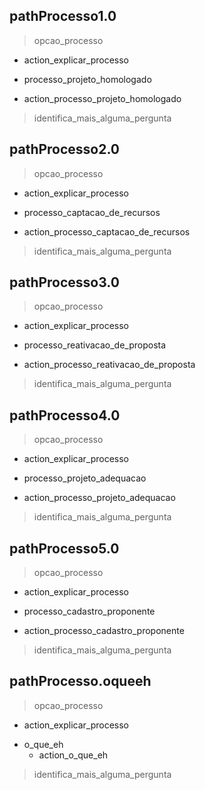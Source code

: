 ## pathProcesso1.0
> opcao_processo
 - action_explicar_processo
* processo_projeto_homologado
 - action_processo_projeto_homologado
> identifica_mais_alguma_pergunta

## pathProcesso2.0
> opcao_processo
 - action_explicar_processo
* processo_captacao_de_recursos
 - action_processo_captacao_de_recursos
> identifica_mais_alguma_pergunta

## pathProcesso3.0
> opcao_processo
 - action_explicar_processo
* processo_reativacao_de_proposta
 - action_processo_reativacao_de_proposta
> identifica_mais_alguma_pergunta

## pathProcesso4.0
> opcao_processo
 - action_explicar_processo
* processo_projeto_adequacao
 - action_processo_projeto_adequacao
> identifica_mais_alguma_pergunta

## pathProcesso5.0
> opcao_processo
 - action_explicar_processo
* processo_cadastro_proponente
 - action_processo_cadastro_proponente
> identifica_mais_alguma_pergunta

## pathProcesso.oqueeh
> opcao_processo
  - action_explicar_processo
* o_que_eh
  - action_o_que_eh
> identifica_mais_alguma_pergunta
